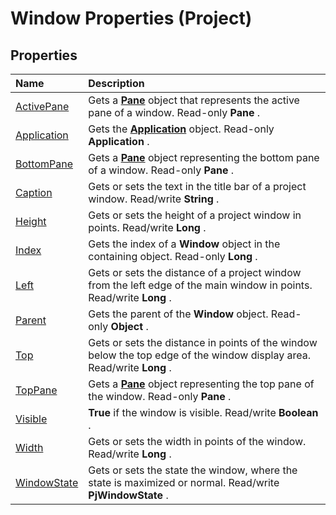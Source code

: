 
# Window Properties (Project)

## Properties



|**Name**|**Description**|
|:-----|:-----|
|[ActivePane](25cb8cf3-c313-304a-f69e-6797b04dcac8.md)|Gets a  **[Pane](a6995e47-c0a0-2c5e-269f-d7a59d20f982.md)** object that represents the active pane of a window. Read-only **Pane** .|
|[Application](9789e61f-fb67-d7f0-3f35-5399b0798daa.md)|Gets the  **[Application](8eb91712-7784-a102-38c0-19bb056c27e9.md)** object. Read-only **Application** .|
|[BottomPane](5b165c3d-6316-8e9c-782c-c350fb768cda.md)|Gets a  **[Pane](a6995e47-c0a0-2c5e-269f-d7a59d20f982.md)** object representing the bottom pane of a window. Read-only **Pane** .|
|[Caption](02308676-1d72-9ac8-0654-6e510039efd1.md)|Gets or sets the text in the title bar of a project window. Read/write  **String** .|
|[Height](4ed45f1f-c325-8a51-333c-28160d6b5f26.md)|Gets or sets the height of a project window in points. Read/write  **Long** .|
|[Index](0603f1c2-9a2a-9411-d9ef-47115f576d64.md)|Gets the index of a  **Window** object in the containing object. Read-only **Long** .|
|[Left](9be4d384-a908-8c92-c5dd-14575b1a3662.md)|Gets or sets the distance of a project window from the left edge of the main window in points. Read/write  **Long** .|
|[Parent](a1ce0007-43ee-b1dd-dc43-a9e94f37cf0b.md)|Gets the parent of the  **Window** object. Read-only **Object** .|
|[Top](60aca1d3-5ca5-093f-7828-39974300257f.md)|Gets or sets the distance in points of the window below the top edge of the window display area. Read/write  **Long** .|
|[TopPane](0390e494-7895-9cec-fed7-3cbc5c94506b.md)|Gets a  **[Pane](a6995e47-c0a0-2c5e-269f-d7a59d20f982.md)** object representing the top pane of the window. Read-only **Pane** .|
|[Visible](470b7c57-3a5c-73da-d584-d757e6071001.md)| **True** if the window is visible. Read/write **Boolean** .|
|[Width](17623ed8-1d96-1b43-56f0-119e7a7b51d8.md)|Gets or sets the width in points of the window. Read/write  **Long** .|
|[WindowState](b1c0616c-7377-356e-446d-ee2d2f490e15.md)|Gets or sets the state the window, where the state is maximized or normal. Read/write  **PjWindowState** .|
